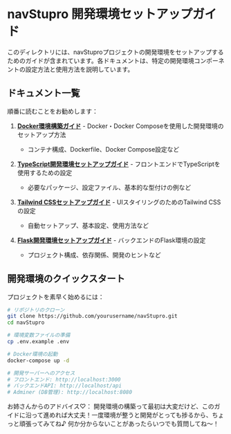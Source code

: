 # navStupro 開発環境セットアップガイド

このディレクトリには、navStuproプロジェクトの開発環境をセットアップするためのガイドが含まれています。各ドキュメントは、特定の開発環境コンポーネントの設定方法と使用方法を説明しています。

## ドキュメント一覧

順番に読むことをお勧めします：

1. [**Docker環境構築ガイド**](./01_docker_setup.md) - Docker・Docker Composeを使用した開発環境のセットアップ方法
   * コンテナ構成、Dockerfile、Docker Compose設定など

2. [**TypeScript開発環境セットアップガイド**](./02_typescript_setup.md) - フロントエンドでTypeScriptを使用するための設定
   * 必要なパッケージ、設定ファイル、基本的な型付けの例など

3. [**Tailwind CSSセットアップガイド**](./03_tailwind_setup.md) - UIスタイリングのためのTailwind CSSの設定
   * 自動セットアップ、基本設定、使用方法など

4. [**Flask開発環境セットアップガイド**](./04_flask_setup.md) - バックエンドのFlask環境の設定
   * プロジェクト構成、依存関係、開発のヒントなど

## 開発環境のクイックスタート

プロジェクトを素早く始めるには：

```bash
# リポジトリのクローン
git clone https://github.com/yourusername/navStupro.git
cd navStupro

# 環境変数ファイルの準備
cp .env.example .env

# Docker環境の起動
docker-compose up -d

# 開発サーバーへのアクセス
# フロントエンド: http://localhost:3000
# バックエンドAPI: http://localhost/api
# Adminer (DB管理): http://localhost:8080
```

お姉さんからのアドバイス♡：
開発環境の構築って最初は大変だけど、このガイドに沿って進めれば大丈夫！一度環境が整うと開発がとっても捗るから、ちょっと頑張ってみてね♪ 何か分からないことがあったらいつでも質問してね〜！
